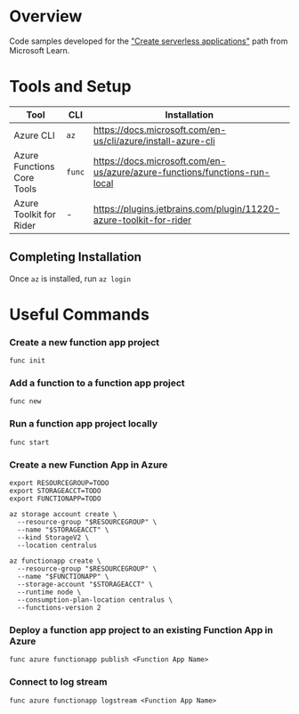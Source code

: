 # Overview
Code samples developed for the ["Create serverless applications"](https://docs.microsoft.com/en-nz/learn/paths/create-serverless-applications/) path from Microsoft Learn.

# Tools and Setup
| Tool | CLI | Installation |
|-|-|-|
| Azure CLI | `az` | https://docs.microsoft.com/en-us/cli/azure/install-azure-cli |
| Azure Functions Core Tools | `func` | https://docs.microsoft.com/en-us/azure/azure-functions/functions-run-local |
| Azure Toolkit for Rider | - | https://plugins.jetbrains.com/plugin/11220-azure-toolkit-for-rider |

## Completing Installation
Once `az` is installed, run `az login`

# Useful Commands
### Create a new function app project
`func init`

### Add a function to a function app project
`func new`

### Run a function app project locally
`func start`

### Create a new Function App in Azure
```
export RESOURCEGROUP=TODO
export STORAGEACCT=TODO
export FUNCTIONAPP=TODO

az storage account create \
  --resource-group "$RESOURCEGROUP" \
  --name "$STORAGEACCT" \
  --kind StorageV2 \
  --location centralus

az functionapp create \
  --resource-group "$RESOURCEGROUP" \
  --name "$FUNCTIONAPP" \
  --storage-account "$STORAGEACCT" \
  --runtime node \
  --consumption-plan-location centralus \
  --functions-version 2
  ```

### Deploy a function app project to an existing Function App in Azure
`func azure functionapp publish <Function App Name>`

### Connect to log stream
`func azure functionapp logstream <Function App Name>`
